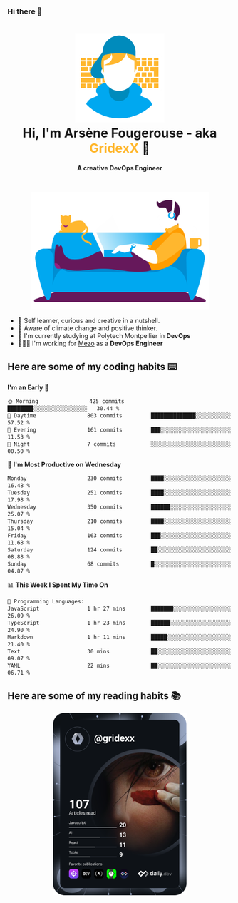 ### Hi there 👋

<!--
**GridexX/gridexx** is a ✨ _special_ ✨ repository because its `README.md` (this file) appears on your GitHub profile.

Here are some ideas to get you started:

- 🔭 I’m currently working on ...
- 🌱 I’m currently learning ...
- 👯 I’m looking to collaborate on ...
- 🤔 I’m looking for help with ...
- 💬 Ask me about ...
- 📫 How to reach me: ...
- 😄 Pronouns: ...
- ⚡ Fun fact: ...
-->


<!-- Header -->
<h1 align="center">
  <img src="./images/user_profile.png" width="200">
  <br>
  Hi, I'm Arsène Fougerouse - aka <span style="color:#ffb72e">GridexX</span> 👋
</h1>


<p align="center">
  <b>A creative DevOps Engineer </b>
</p>
<br/>
<p align="center">
  <img src="./images/man_couch.png" width="400">
</p>

- 🎨 Self learner, curious and creative in a nutshell. 
- 🌱 Aware of climate change and positive thinker.
- 📕 I'm currently studying at Polytech Montpellier in **DevOps**
- 👨🏻‍💻 I'm working for [Mezo](https://meso-lr.umontpellier.fr/) as a **DevOps Engineer**


## Here are some of my coding habits ⌨️

<!-- Add a section about tech and Ops stack
  Like this one : https://github.com/Xanthus58#-tech-stack
-->
<!--START_SECTION:waka-->
**I'm an Early 🐤** 

```text
🌞 Morning                425 commits         ████████░░░░░░░░░░░░░░░░░   30.44 % 
🌆 Daytime                803 commits         ██████████████░░░░░░░░░░░   57.52 % 
🌃 Evening                161 commits         ███░░░░░░░░░░░░░░░░░░░░░░   11.53 % 
🌙 Night                  7 commits           ░░░░░░░░░░░░░░░░░░░░░░░░░   00.50 % 
```
📅 **I'm Most Productive on Wednesday** 

```text
Monday                   230 commits         ████░░░░░░░░░░░░░░░░░░░░░   16.48 % 
Tuesday                  251 commits         ████░░░░░░░░░░░░░░░░░░░░░   17.98 % 
Wednesday                350 commits         ██████░░░░░░░░░░░░░░░░░░░   25.07 % 
Thursday                 210 commits         ████░░░░░░░░░░░░░░░░░░░░░   15.04 % 
Friday                   163 commits         ███░░░░░░░░░░░░░░░░░░░░░░   11.68 % 
Saturday                 124 commits         ██░░░░░░░░░░░░░░░░░░░░░░░   08.88 % 
Sunday                   68 commits          █░░░░░░░░░░░░░░░░░░░░░░░░   04.87 % 
```


📊 **This Week I Spent My Time On** 

```text
💬 Programming Languages: 
JavaScript               1 hr 27 mins        ███████░░░░░░░░░░░░░░░░░░   26.09 % 
TypeScript               1 hr 23 mins        ██████░░░░░░░░░░░░░░░░░░░   24.90 % 
Markdown                 1 hr 11 mins        █████░░░░░░░░░░░░░░░░░░░░   21.40 % 
Text                     30 mins             ██░░░░░░░░░░░░░░░░░░░░░░░   09.07 % 
YAML                     22 mins             ██░░░░░░░░░░░░░░░░░░░░░░░   06.71 % 
```


<!--END_SECTION:waka-->

## Here are some of my reading habits 📚
<div  align="center">
  <img src="./images/devcard.svg" width="300">
</div>
